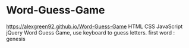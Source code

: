 # Word-Guess-Game
https://alexgreen92.github.io/Word-Guess-Game
HTML CSS JavaScript jQuery
Word Guess Game, use keyboard to guess letters. first word : genesis
